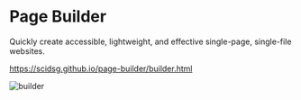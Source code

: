 # Page Builder

Quickly create accessible, lightweight, and effective single-page, single-file websites.

https://scidsg.github.io/page-builder/builder.html

![builder](https://user-images.githubusercontent.com/28545431/214943586-14a32a18-774e-422a-b72d-67c1fb98dc82.png)
